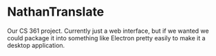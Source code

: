 # NathanTranslate

Our CS 361 project. Currently just a web interface, but if we wanted we could package it into something like Electron pretty easily to make it a desktop application.
